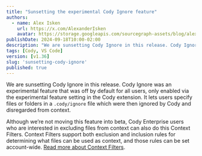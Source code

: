 ```yaml
---
title: "Sunsetting the experimental Cody Ignore feature"
authors:
  - name: Alex Isken
    url: https://x.com/AlexanderIsken
    avatar: https://storage.googleapis.com/sourcegraph-assets/blog/alex_avatar.png
publishDate: 2024-09-18T10:00-02:00
description: "We are sunsetting Cody Ignore in this release. Cody Ignore was an experimental feature that was off by default for all users, only enabled via the experimental feature setting in the Cody extension. It lets users specify files or folders in a .cody/ignore file which were then ignored by Cody and disregarded from context."
tags: [Cody, VS Code]
version: [v1.36]
slug: 'sunsetting-cody-ignore'
published: true
---
```


We are sunsetting Cody Ignore in this release. Cody Ignore was an experimental feature that was off by default for all users, only enabled via the experimental feature setting in the Cody extension. It lets users specify files or folders in a `.cody/ignore` file which were then ignored by Cody and disregarded from context.

Although we’re not moving this feature into beta, Cody Enterprise users who are interested in excluding files from context can also do this Context Filters. Context Filters support both exclusion and inclusion rules for determining what files can be used as context, and those rules can be set account-wide. [Read more about Context Filters](https://sourcegraph.com/docs/cody/capabilities/ignore-context).